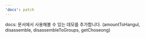 ```yaml
---
'docs': patch
---
```


docs: 문서에서 사용해볼 수 있는 데모를 추가합니다.
(amountToHangul, disassemble, disassembleToGroups, getChoseong)
